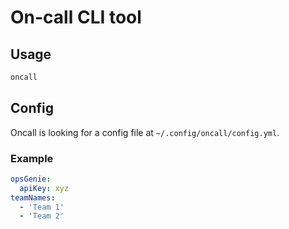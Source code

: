# On-call CLI tool

## Usage

```sh
oncall
```

## Config

Oncall is looking for a config file at `~/.config/oncall/config.yml`.

### Example

```yaml
opsGenie:
  apiKey: xyz
teamNames:
  - 'Team 1'
  - 'Team 2'
```
